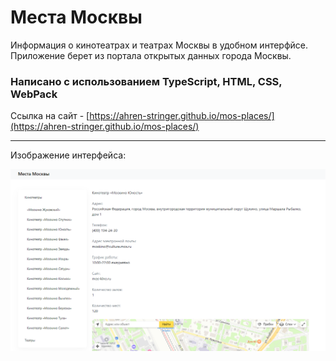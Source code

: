 # Места Москвы

Информация о кинотеатрах и театрах Москвы в удобном интерфйсе. Приложение берет из портала открытых данных города Москвы. 

### Написано с использованием TypeScript, HTML, CSS, WebPack

Ссылка на сайт - [https://ahren-stringer.github.io/mos-places/](https://ahren-stringer.github.io/mos-places/)

***

Изображение интерфейса:

<img src='./readme_img/full_info.PNG'/>
